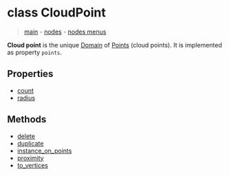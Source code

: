 # class CloudPoint

> [main](../index.md) - [nodes](nodes.md) - [nodes menus](nodes_menus.md)


**Cloud point** is the unique [Domain](Domain.md) of [Points](Points.md) (cloud points). It is implemented as property `points`.
## Properties

- [count](#count-property)
- [radius](#radius-property)



## Methods

- [delete](#delete)
- [duplicate](#duplicate)
- [instance_on_points](#instance_on_points)
- [proximity](#proximity)
- [to_vertices](#to_vertices)

